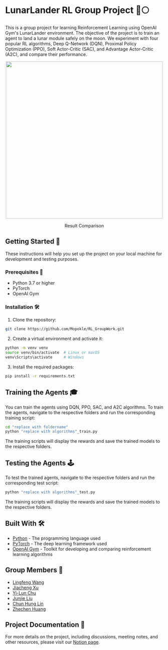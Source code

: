 LunarLander RL Group Project 🚀🌕
=================================

This is a group project for learning Reinforcement Learning using OpenAI Gym's LunarLander environment. The objective of the project is to train an agent to land a lunar module safely on the moon. We experiment with four popular RL algorithms, Deep Q-Network (DQN), Proximal Policy Optimization (PPO), Soft Actor-Critic (SAC), and Advantage Actor-Critic (A2C), and compare their performance.


<p align="center">
  <img src="https://github.com/Mopokle/RL_GroupWork/raw/main/lunargif.gif" width="500"/>
</p>
<p align="center">Result Comparison</p>

Getting Started 🌟
------------------

These instructions will help you set up the project on your local machine for development and testing purposes.

### Prerequisites 📝

*   Python 3.7 or higher
*   PyTorch
*   OpenAI Gym

### Installation 🛠️

1.  Clone the repository:

```bash
git clone https://github.com/Mopokle/RL_GroupWork.git
```

2.  Create a virtual environment and activate it:

```bash
python -m venv venv
source venv/bin/activate  # Linux or macOS
venv\Scripts\activate     # Windows
```

3.  Install the required packages:

```bash
pip install -r requirements.txt
```

Training the Agents 🎓
----------------------

You can train the agents using DQN, PPO, SAC, and A2C algorithms. To train the agents, navigate to the respective folders and run the corresponding training script:


```bash
cd "replace with foldername"
python "replace with algorithms"_train.py
```

The training scripts will display the rewards and save the trained models to the respective folders.

Testing the Agents 🕹️
----------------------

To test the trained agents, navigate to the respective folders and run the corresponding test script:

```bash
python "replace with algorithms"_test.py
```


The training scripts will display the rewards and save the trained models to the respective folders.

Built With 🛠️
--------------

*   [Python](https://www.python.org/) - The programming language used
*   [PyTorch](https://pytorch.org/) - The deep learning framework used
*   [OpenAI Gym](https://gym.openai.com/) - Toolkit for developing and comparing reinforcement learning algorithms

Group Members 👥
---------------

*   [Lingfeng Wang](https://github.com/Mopokle)
*   [Jiacheng Xu](https://github.com/unfaa3)
*   [Yi-Lun Chu](https://github.com/chuyilun)
*   [Junjie Liu](https://github.com/wodigexiaodonggua)
*   [Chun Hung Lin](https://github.com/efpm168806)
*   [Zhechen Huang](https://github.com/JasonHuang0028)


Project Documentation 📄
------------------------

For more details on the project, including discussions, meeting notes, and other resources, please visit our [Notion page](https://www.notion.so/mopokle/RL-Group-Project-9cfb2fcbd34048b582a35bb889f67664).